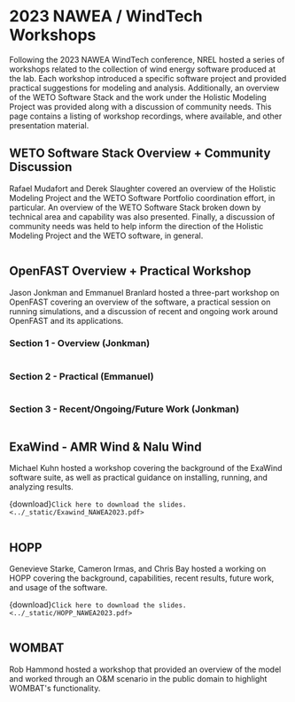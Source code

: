 # 2023 NAWEA / WindTech Workshops

Following the 2023 NAWEA WindTech conference, NREL hosted a series of workshops related to the
collection of wind energy software produced at the lab.
Each workshop introduced a specific software project and provided practical suggestions
for modeling and analysis.
Additionally, an overview of the WETO Software Stack and the work under the Holistic Modeling
Project was provided along with a discussion of community needs.
This page contains a listing of workshop recordings, where available, and other presentation
material.

## WETO Software Stack Overview + Community Discussion

Rafael Mudafort and Derek Slaughter covered an overview of the Holistic Modeling Project and 
the WETO Software Portfolio coordination effort, in particular.
An overview of the WETO Software Stack broken down by
technical area and capability was also presented. Finally, a discussion of community needs
was held to help inform the direction of the Holistic Modeling Project and the WETO software,
in general.

```{youtube} _RBIK_csy0w
```

## OpenFAST Overview + Practical Workshop

Jason Jonkman and Emmanuel Branlard hosted a three-part workshop on OpenFAST covering an overview
of the software, a practical session on running simulations, and a discussion of recent and ongoing
work around OpenFAST and its applications.

### Section 1 - Overview (Jonkman)
```{youtube} 5Cv2wZ-8jr8
```

### Section 2 - Practical (Emmanuel)
```{youtube} LKCjpU_88UI
```

### Section 3 - Recent/Ongoing/Future Work (Jonkman)
```{youtube} ZSkaP9CzqgA
```

## ExaWind - AMR Wind & Nalu Wind

Michael Kuhn hosted a workshop covering the background of the ExaWind software
suite, as well as practical guidance on installing, running, and analyzing results.

{download}`Click here to download the slides.<../_static/Exawind_NAWEA2023.pdf>`

```{pdf-include} ../_static/Exawind_NAWEA2023.pdf
```

## HOPP

Genevieve Starke, Cameron Irmas, and Chris Bay hosted a working on HOPP covering the background,
capabilities, recent results, future work, and usage of the software.

{download}`Click here to download the slides.<../_static/HOPP_NAWEA2023.pdf>`

```{pdf-include} ../_static/HOPP_NAWEA2023.pdf
```

## WOMBAT

Rob Hammond hosted a workshop that provided an overview of the model and worked through an O&M
scenario in the public domain to highlight WOMBAT's functionality.

```{pdf-include} ../_static/nawea_2023_wombat_tutorial_87193.pdf
```
